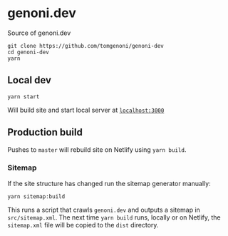 # genoni.dev

Source of genoni.dev

```
git clone https://github.com/tomgenoni/genoni-dev
cd genoni-dev
yarn
```

## Local dev

```
yarn start
```

Will build site and start local server at [`localhost:3000`](http://localhost:3000)

## Production build

Pushes to `master` will rebuild site on Netlify using `yarn build`.

### Sitemap

If the site structure has changed run the sitemap generator manually:

```
yarn sitemap:build
```

This runs a script that crawls `genoni.dev` and outputs a sitemap in `src/sitemap.xml`. The next time `yarn build` runs, locally or on Netlify, the `sitemap.xml` file will be copied to the `dist` directory.

